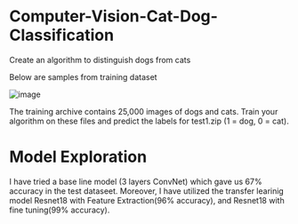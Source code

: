 # Computer-Vision-Cat-Dog-Classification
Create an algorithm to distinguish dogs from cats

Below are samples from training dataset

![image](https://user-images.githubusercontent.com/98190799/200108413-6bb1c239-1417-47ac-8eca-55c6fa03caf9.png)

The training archive contains 25,000 images of dogs and cats. Train your algorithm on these files and predict the labels for test1.zip (1 = dog, 0 = cat).

# Model Exploration
I have tried a base line model (3 layers ConvNet) which gave us 67% accuracy in the test dataseet. Moreover, I have utilized the transfer learinig model Resnet18 with Feature Extraction(96% accuracy), and Resnet18 with fine tuning(99% accuracy). 
